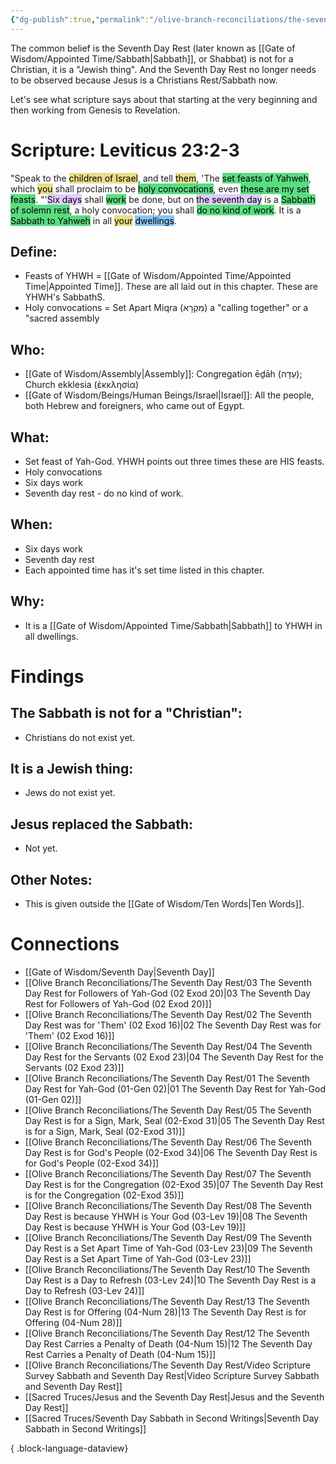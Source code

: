 ```yaml
---
{"dg-publish":true,"permalink":"/olive-branch-reconciliations/the-seventh-day-rest/09-the-seventh-day-rest-is-a-set-apart-time-of-yah-god-03-lev-23/","tags":["#OliveBranch","#Sabbath","SeventhDayRest"]}
---
```


The common belief is the Seventh Day Rest (later known as [[Gate of Wisdom/Appointed Time/Sabbath\|Sabbath]], or Shabbat) is not for a Christian, it is a "Jewish thing". And the Seventh Day Rest no longer needs to be observed because Jesus is a Christians Rest/Sabbath now. 

Let's see what scripture says about that starting at the very beginning and then working from Genesis to Revelation. 
# Scripture: Leviticus 23:2-3

"Speak to the <mark style="background: #E0CC4BA6;">children of Israel</mark>, and tell <mark style="background: #E0CC4BA6;">them</mark>, 'The <mark style="background: #04CD3EA6;">set feasts of Yahweh</mark>, which <mark style="background: #E0CC4BA6;">you</mark> shall proclaim to be <mark style="background: #04CD3EA6;">holy convocations</mark>, even <mark style="background: #04CD3EA6;">these are my set feasts</mark>. "'<mark style="background: #D2B3FFA6;">Six days</mark> shall <mark style="background: #04CD3EA6;">work</mark> be done, but on <mark style="background: #D2B3FFA6;">the seventh day</mark> is a <mark style="background: #04CD3EA6;">Sabbath of solemn rest</mark>, a holy convocation; you shall <mark style="background: #04CD3EA6;">do no kind of work</mark>. It is a <mark style="background: #04CD3EA6;">Sabbath to Yahweh</mark> in all <mark style="background: #E0CC4BA6;">your</mark> <mark style="background: #4DA6EDA6;">dwellings</mark>. 
## **Define**: 
- Feasts of YHWH = [[Gate of Wisdom/Appointed Time/Appointed Time\|Appointed Time]]. These are all laid out in this chapter. These are YHWH's SabbathS.
- Holy convocations = Set Apart Miqra (מִקְרָא) a "calling together" or a "sacred assembly

## **Who**:
- [[Gate of Wisdom/Assembly\|Assembly]]: Congregation ēḏāh (עֵדָה); Church ekklesia (ἐκκλησία)
- [[Gate of Wisdom/Beings/Human Beings/Israel\|Israel]]: All the people, both Hebrew and foreigners, who came out of Egypt.

## **What**: 
- Set feast of Yah-God. YHWH points out three times these are HIS feasts. 
- Holy convocations
- Six days work
- Seventh day rest - do no kind of work.
## **When**:
- Six days work
- Seventh day rest 
- Each appointed time has it's set time listed in this chapter. 

## **Why**: 
- It is a [[Gate of Wisdom/Appointed Time/Sabbath\|Sabbath]] to YHWH in all dwellings.

# Findings

## The Sabbath is not for a "Christian":
- Christians do not exist yet. 
## It is a Jewish thing: 
-  Jews do not exist yet. 
## Jesus replaced the Sabbath:
- Not yet. 

## Other Notes:
- This is given outside the [[Gate of Wisdom/Ten Words\|Ten Words]].

# Connections


- [[Gate of Wisdom/Seventh Day\|Seventh Day]]
- [[Olive Branch Reconciliations/The Seventh Day Rest/03 The Seventh Day Rest for Followers of Yah-God (02 Exod 20)\|03 The Seventh Day Rest for Followers of Yah-God (02 Exod 20)]]
- [[Olive Branch Reconciliations/The Seventh Day Rest/02 The Seventh Day Rest was for 'Them' (02 Exod 16)\|02 The Seventh Day Rest was for 'Them' (02 Exod 16)]]
- [[Olive Branch Reconciliations/The Seventh Day Rest/04 The Seventh Day Rest for the Servants (02 Exod 23)\|04 The Seventh Day Rest for the Servants (02 Exod 23)]]
- [[Olive Branch Reconciliations/The Seventh Day Rest/01 The Seventh Day Rest for Yah-God (01-Gen 02)\|01 The Seventh Day Rest for Yah-God (01-Gen 02)]]
- [[Olive Branch Reconciliations/The Seventh Day Rest/05 The Seventh Day Rest is for a Sign, Mark, Seal (02-Exod 31)\|05 The Seventh Day Rest is for a Sign, Mark, Seal (02-Exod 31)]]
- [[Olive Branch Reconciliations/The Seventh Day Rest/06 The Seventh Day Rest is for God's People (02-Exod 34)\|06 The Seventh Day Rest is for God's People (02-Exod 34)]]
- [[Olive Branch Reconciliations/The Seventh Day Rest/07 The Seventh Day Rest is for the Congregation (02-Exod 35)\|07 The Seventh Day Rest is for the Congregation (02-Exod 35)]]
- [[Olive Branch Reconciliations/The Seventh Day Rest/08 The Seventh Day Rest is because YHWH is Your God (03-Lev 19)\|08 The Seventh Day Rest is because YHWH is Your God (03-Lev 19)]]
- [[Olive Branch Reconciliations/The Seventh Day Rest/09 The Seventh Day Rest is a Set Apart Time of Yah-God (03-Lev 23)\|09 The Seventh Day Rest is a Set Apart Time of Yah-God (03-Lev 23)]]
- [[Olive Branch Reconciliations/The Seventh Day Rest/10 The Seventh Day Rest is a Day to Refresh (03-Lev 24)\|10 The Seventh Day Rest is a Day to Refresh (03-Lev 24)]]
- [[Olive Branch Reconciliations/The Seventh Day Rest/13 The Seventh Day Rest is for Offering (04-Num 28)\|13 The Seventh Day Rest is for Offering (04-Num 28)]]
- [[Olive Branch Reconciliations/The Seventh Day Rest/12 The Seventh Day Rest Carries a Penalty of Death (04-Num 15)\|12 The Seventh Day Rest Carries a Penalty of Death (04-Num 15)]]
- [[Olive Branch Reconciliations/The Seventh Day Rest/Video Scripture Survey Sabbath and Seventh Day Rest\|Video Scripture Survey Sabbath and Seventh Day Rest]]
- [[Sacred Truces/Jesus and the Seventh Day Rest\|Jesus and the Seventh Day Rest]]
- [[Sacred Truces/Seventh Day Sabbath in Second Writings\|Seventh Day Sabbath in Second Writings]]

{ .block-language-dataview}

